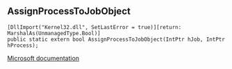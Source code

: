 ## AssignProcessToJobObject

```
[DllImport("Kernel32.dll", SetLastError = true)][return: MarshalAs(UnmanagedType.Bool)]
public static extern bool AssignProcessToJobObject(IntPtr hJob, IntPtr hProcess);
```

[Microsoft documentation](https://docs.microsoft.com/en-us/windows/win32/api/winbase/nf-winbase-assignprocesstojobobject)
